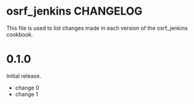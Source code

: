 # osrf_jenkins CHANGELOG

This file is used to list changes made in each version of the osrf_jenkins cookbook.

# 0.1.0

Initial release.

- change 0
- change 1


